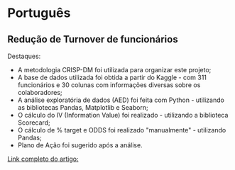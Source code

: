 # Português 

## Redução de Turnover de funcionários

Destaques:

- A metodologia CRISP-DM foi utilizada para organizar este projeto;
- A base de dados utilizada foi obtida a partir do Kaggle - com 311 funcionários e 30 colunas com informações diversas sobre os colaboradores;
- A análise exploratória de dados (AED) foi feita com Python - utilizando as bibliotecas Pandas, Matplotlib e Seaborn;
- O cálculo do IV (Information Value) foi realizado - utilizando a biblioteca Scorecard;
- O cálculo de % target e ODDS foi realizado "manualmente" - utilizando Pandas;
- Plano de Ação foi sugerido após a análise.

[Link completo do artigo:]("https://medium.com/@iuryleal/redu%C3%A7%C3%A3o-de-turnover-0dd0f4f31f95")
